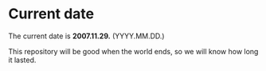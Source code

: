 # Current date

The current date is **2007.11.29.** (YYYY.MM.DD.)

This repository will be good when the world ends, so we will know how long it lasted.